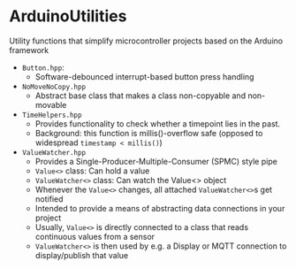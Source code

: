 # ArduinoUtilities
Utility functions that simplify microcontroller projects based on the Arduino framework

- `Button.hpp`:
  - Software-debounced interrupt-based button press handling
- `NoMoveNoCopy.hpp`
  - Abstract base class that makes a class non-copyable and non-movable
- `TimeHelpers.hpp`
  - Provides functionality to check whether a timepoint lies in the past.
  - Background: this function is millis()-overflow safe (opposed to widespread `timestamp < millis()`)
- `ValueWatcher.hpp`
  - Provides a Single-Producer-Multiple-Consumer (SPMC) style pipe
  - `Value<>` class: Can hold a value
  - `ValueWatcher<>` class: Can watch the Value<> object
  - Whenever the `Value<>` changes, all attached `ValueWatcher<>`s get notified
  - Intended to provide a means of abstracting data connections in your project
  - Usually, `Value<>` is directly connected to a class that reads continuous values from a sensor
  - `ValueWatcher<>` is then used by e.g. a Display or MQTT connection to display/publish that value
